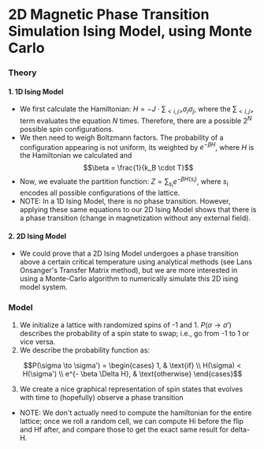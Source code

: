 # 2D Magnetic Phase Transition Simulation Ising Model, using Monte Carlo
### Theory
#### 1. 1D Ising Model
- We first calculate the Hamiltonian: $H=-J \cdot \sum_{<i,j>}\sigma_i\sigma_j$, where
the $\sum_{<i,j>}$ term evaluates the equation $N$ times. Therefore, there are a possible $2^N$ 
possible spin configurations. 
- We then need to weigh Boltzmann factors. The probability of a configuration appearing is not
uniform, its weighted by $e^{- \beta H}$, where $H$ is the Hamiltonian we calculated and $$\beta = \frac{1}{k_B \cdot T}$$ 
- Now, we evaluate the partition function: $Z = \sum_{s_i}e^{- \beta H(s_i)}$, where $s_i$ encodes all
possible configurations of the lattice.
- NOTE: In a 1D Ising Model, there is no phase transition. However, applying these same equations to
our 2D Ising Model shows that there is a phase transition (change in magnetization without 
any external field).
#### 2. 2D Ising Model
- We could prove that a 2D Ising Model undergoes a phase transition above a certain critical 
temperature using analytical methods (see Lans Onsanger's Transfer Matrix method), but we 
are more interested in using a Monte-Carlo algorithm to numerically simulate this 2D ising
model system.

### Model
1. We initialize a lattice with randomized spins of -1 and 1. $P(\sigma\to\sigma')$ describes the probability 
of a spin state to swap; i.e., go from -1 to 1 or vice versa.
2. We describe the probability function as:

$$P(\sigma \to \sigma') = \begin{cases} 
1, & \text{if} \\ H(\sigma) < H(\sigma') \\ 
e^{- \beta \Delta H}, & \text{otherwise} \end{cases}$$

3. We create a nice graphical representation of spin states that evolves with time to (hopefully) 
observe a phase transition
- NOTE: We don't actually need to compute the hamiltonian for the entire lattice; once we roll a
random cell, we can compute Hi before the flip and Hf after, and compare those to get the exact
same result for delta-H.
